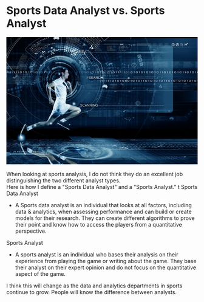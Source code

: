 # Sports Data Analyst vs. Sports Analyst

![](https://github.com/rashadwest/rashadwest.github.io/blob/master/_posts/data-sports.jpg?raw=true)

When looking at sports analysis, I do not think they do an excellent job distinguishing the two different analyst types.  
Here is how I define a "Sports Data Analyst" and a "Sports Analyst."
t
Sports Data Analyst 
- A Sports data analyst is an individual that looks at all factors, including data & analytics, when assessing performance and can build or create models for their research. They can
create different algorithms to prove their point and know how to access the players from a quantitative perspective.  

Sports Analyst 
- A sports analyst is an individual who bases their analysis on their experience from playing the game or writing about the game.  They base their analyst on their expert opinion
and do not focus on the quantitative aspect of the game.  

I think this will change as the data and analytics departments in sports continue to grow.  People will know the difference between analysts. 
